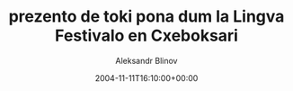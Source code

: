 ---
title: 'prezento de toki pona dum la Lingva Festivalo en Cxeboksari'
posts: 2
hash: 't334'
author: 'Aleksandr Blinov'
date: 2004-11-11T16:10:00+00:00
sources:
  - http://forums.tokipona.org/viewtopic.php%3Ft=334.html
---